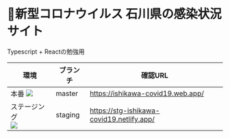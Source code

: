 # 🦠新型コロナウイルス 石川県の感染状況サイト

Typescript + Reactの勉強用

| 環境 | ブランチ | 確認URL |
| ---- | -------- | ---- |
| 本番 ![](https://github.com/tmiame/ishikawa-covid19/workflows/production%20deploy/badge.svg) | master | https://ishikawa-covid19.web.app/ |
| ステージング <br> ![](https://api.netlify.com/api/v1/badges/342244ad-acbd-43d0-a2f0-445abb95c91f/deploy-status) | staging | https://stg-ishikawa-covid19.netlify.app/ |
